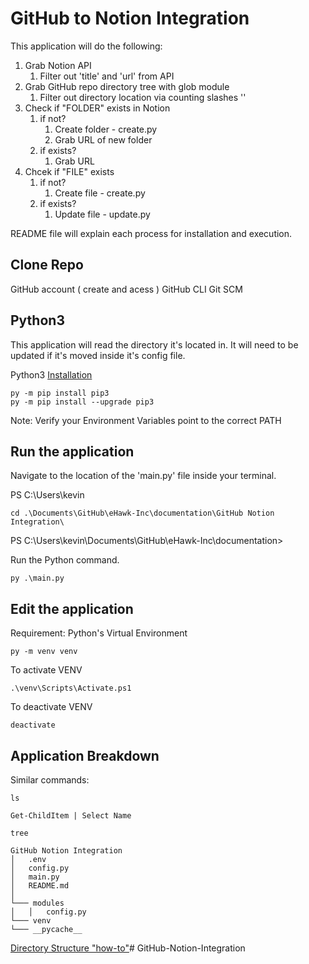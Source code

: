 # GitHub to Notion Integration
This application will do the following:
1. Grab Notion API
   1. Filter out 'title' and 'url' from API
2. Grab GitHub repo directory tree with glob module
   1. Filter out directory location via counting slashes '\'
3. Check if "FOLDER" exists in Notion
   1. if not?
      1. Create folder - create.py
      2. Grab URL of new folder
   2. if exists?
      1. Grab URL
4. Chcek if "FILE" exists
   1. if not?
      1. Create file - create.py
   2. if exists?
      1. Update file - update.py

README file will explain each process for installation and execution.

## Clone Repo

GitHub account ( create and acess )
GitHub CLI
Git SCM

## Python3

This application will read the directory it's located in.  It will need to be updated if it's moved inside it's config file.

Python3 [Installation](https://www.python.org/download/releases/3.0/)
```PS
py -m pip install pip3
py -m pip install --upgrade pip3
```
Note: Verify your Environment Variables point to the correct PATH

## Run the application

Navigate to the location of the 'main.py' file inside your terminal.

PS C:\Users\kevin
```PS
cd .\Documents\GitHub\eHawk-Inc\documentation\GitHub Notion Integration\
```

PS C:\Users\kevin\Documents\GitHub\eHawk-Inc\documentation>

Run the Python command.
```PS
py .\main.py
```

## Edit the application

Requirement: Python's Virtual Environment
```PS
py -m venv venv
```

To activate VENV
```PS
.\venv\Scripts\Activate.ps1
```

To deactivate VENV
```PS
deactivate
```

## Application Breakdown

Similar commands:
```PS
ls
```
```PS
Get-ChildItem | Select Name
```
```PS
tree
```

```
GitHub Notion Integration
│   .env
│   config.py
│   main.py
│   README.md
│
└─── modules
│   │   config.py
└─── venv
└─── __pycache__
```
[Directory Structure "how-to"](https://stackoverflow.com/questions/19699059/representing-directory-file-structure-in-markdown-syntax)#   G i t H u b - N o t i o n - I n t e g r a t i o n  
 